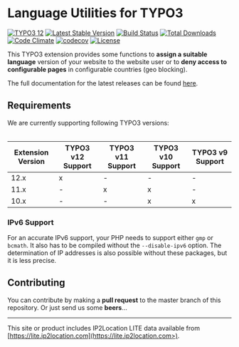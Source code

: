 Language Utilities for TYPO3
============================

[![TYPO3 12](https://img.shields.io/badge/TYPO3-12-orange.svg)](https://get.typo3.org/version/12)
[![Latest Stable Version](https://poser.pugx.org/leuchtfeuer/locate/v/stable)](https://packagist.org/packages/leuchtfeuer/locate)
[![Build Status](https://github.com/Leuchtfeuer/locate/workflows/Continous%20Integration/badge.svg)](https://github.com/Leuchtfeuer/locate/actions)
[![Total Downloads](https://poser.pugx.org/leuchtfeuer/locate/downloads)](https://packagist.org/leuchtfeuer/locate)
[![Code Climate](https://codeclimate.com/github/Leuchtfeuer/locate/badges/gpa.svg)](https://codeclimate.com/github/Leuchtfeuer/locate)
[![codecov](https://codecov.io/gh/Leuchtfeuer/locate/branch/master/graph/badge.svg?token=0GcE422Ms1)](https://codecov.io/gh/Leuchtfeuer/locate)
[![License](https://poser.pugx.org/leuchtfeuer/locate/license)](https://packagist.org/packages/leuchtfeuer/locate)

This TYPO3 extension provides some functions to **assign a suitable language** version of your website to the website user or to 
**deny access to configurable pages** in configurable countries (geo blocking).

The full documentation for the latest releases can be found [here](https://docs.typo3.org/p/leuchtfeuer/locate/master/en-us/).

## Requirements

We are currently supporting following TYPO3 versions:<br><br>

| Extension Version | TYPO3 v12 Support | TYPO3 v11 Support | TYPO3 v10 Support | TYPO3 v9 Support |
|-------------------|-------------------|-------------------|-------------------|------------------|
| 12.x              | x                 | -                 | -                 | -                |
| 11.x              | -                 | x                 | x                 | -                |
| 10.x              | -                 | -                 | x                 | x                |

### IPv6 Support

For an accurate IPv6 support, your PHP needs to support either `gmp` or `bcmath`. It also has to be compiled  without the 
`--disable-ipv6` option. The determination of IP addresses is also possible without these packages, but it is less precise.

## Contributing

You can contribute by making a **pull request** to the master branch of this repository. Or just send us some **beers**...

---
This site or product includes IP2Location LITE data available from [https://lite.ip2location.com](https://lite.ip2location.com>).


